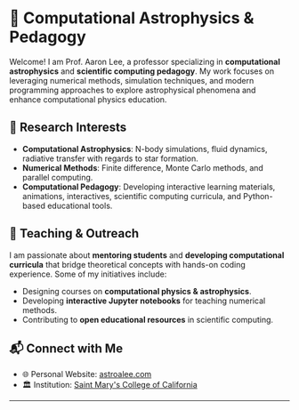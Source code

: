 # 🚀 Computational Astrophysics & Pedagogy  

Welcome! I am Prof. Aaron Lee, a professor specializing in **computational astrophysics** and **scientific computing pedagogy**. My work focuses on leveraging numerical methods, simulation techniques, and modern programming approaches to explore astrophysical phenomena and enhance computational physics education.

## 🔭 **Research Interests**
- **Computational Astrophysics**: N-body simulations, fluid dynamics, radiative transfer with regards to star formation.
- **Numerical Methods**: Finite difference, Monte Carlo methods, and parallel computing.
- **Computational Pedagogy**: Developing interactive learning materials, animations, interactives, scientific computing curricula, and Python-based educational tools.

## 🏫 **Teaching & Outreach**
I am passionate about **mentoring students** and **developing computational curricula** that bridge theoretical concepts with hands-on coding experience. Some of my initiatives include:
- Designing courses on **computational physics & astrophysics**.
- Developing **interactive Jupyter notebooks** for teaching numerical methods.
- Contributing to **open educational resources** in scientific computing.

## 📬 **Connect with Me**
- 🌐 Personal Website: [astroalee.com](https://astroalee.com)
- 🏛 Institution: [Saint Mary's College of California](https://www.stmarys-ca.edu)

---
